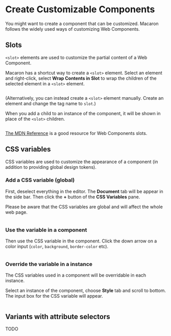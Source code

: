 # Create Customizable Components

You might want to create a component that can be customized. Macaron follows the widely used ways of customizing Web Components.

## Slots

`<slot>` elements are used to customize the partial content of a Web Component.

Macaron has a shortcut way to create a `<slot>` element. Select an element and right-click, select **Wrap Contents in Slot** to wrap the children of the selected element in a `<slot>` element.

<img srcset="./images/wrap-contents-in-slots.png 2x" />

(Alternatively, you can instead create a `<slot>` element manually. Create an element and change the tag name to `slot`.)

When you add a child to an instance of the component, it will be shown in place of the `<slot>` children.

<img srcset="./images/slotted-content.png 2x" />

[The MDN Reference](https://developer.mozilla.org/en-US/docs/Web/Web_Components/Using_templates_and_slots) is a good resource for Web Components slots.

## CSS variables

CSS variables are used to customize the appearance of a component (in addition to providing global design tokens).

### Add a CSS variable (global)

First, deselect everything in the editor. The **Document** tab will be appear in the side bar.
Then click the **+** button of the **CSS Variables** pane.

Please be aware that the CSS variables are global and will affect the whole web page.

<img srcset="./images/add-cssvariable.png 2x" />

### Use the variable in a component

Then use the CSS variable in the component. Click the down arrow on a color input (`color`, `background`, `border-color` etc).

<img srcset="./images/use-cssvariable.png 2x" />

### Override the variable in a instance

The CSS variables used in a component will be overridable in each instance.

Select an instance of the component, choose **Style** tab and scroll to bottom. The input box for the CSS variable will appear.

<img srcset="./images/override-cssvariable.png 2x" />

## Variants with attribute selectors

TODO
